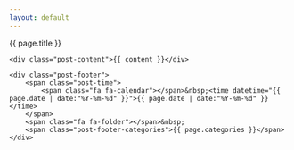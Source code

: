 ```yaml
---
layout: default
---
```

<script>
	$(function () {
        $("#blog").css("color","#fc0");
	});
</script>
<div class="container">
	<div class="post-title">
		{{ page.title }}
	</div>
	
	<div class="post-content">{{ content }}</div>

	<div class="post-footer">
		<span class="post-time">
			<span class="fa fa-calendar"></span>&nbsp;<time datetime="{{ page.date | date:"%Y-%m-%d" }}">{{ page.date | date:"%Y-%m-%d" }}</time>
		</span>
		<span class="fa fa-folder"></span>&nbsp;
		<span class="post-footer-categories">{{ page.categories }}</span>
	</div>
</div>